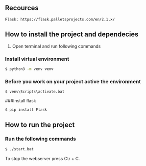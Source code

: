 ## Recources

```
Flask: https://flask.palletsprojects.com/en/2.1.x/ 
```

## How to install the project and dependecies

1. Open terminal and run following commands
### Install virtual environment
```bash
$ python3 -m venv venv
```
### Before you work on your project active the environment
```shell
$ venv\Scripts\activate.bat
```
###Install flask
```bash
$ pip install Flask
```

## How to run the project
### Run the following commands
```bash
$ ./start.bat
```
To stop the webserver press Ctr + C.



